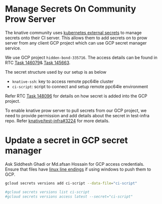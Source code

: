 # Manage Secrets On Community Prow Server

The knative community uses [kubernetes external secrets](https://github.com/external-secrets/kubernetes-external-secrets) to manage secrets onto their CI server. This allows them to add secrets on to prow server from any client GCP project which can use GCP secret manager service. 

We use GCP project `hidden-bond-335716`. The access details can be found in RTC [Task 146079](https://jazz06.rchland.ibm.com:12443/jazz/web/projects/Power%20Ecosystem#action=com.ibm.team.workitem.viewWorkItem&id=146079)& [Task 145663](https://jazz06.rchland.ibm.com:12443/jazz/web/projects/Power%20Ecosystem#action=com.ibm.team.workitem.viewWorkItem&id=145663).

The secret structure used by our setup is as below

- `knative-ssh`: key to access remote ppc64le cluster
- `ci-script`: script to connect and setup remote ppc64le environment

Refer RTC [Task 148096](https://jazz06.rchland.ibm.com:12443/jazz/web/projects/Power%20Ecosystem#action=com.ibm.team.workitem.viewWorkItem&id=148096) for details on how secret is added into the GCP project.

To enable knative prow server to pull secrets from our GCP project, we need to provide permission and add details about the secret in test-infra repo. Refer [knative/test-infra#3224](https://github.com/knative/test-infra/pull/3224) for more details.

# Update a secret in GCP secret manager

Ask Siddhesh Ghadi or Md.afsan Hossain for GCP access credentials.  
Ensure that files have [linux line endings](https://stackoverflow.com/a/34376951) if using windows to push them to GCP.

```bash
gcloud secrets versions add ci-script --data-file="ci-script"

#gcloud secrets versions list ci-script
#gcloud secrets versions access latest --secret="ci-script"
```


